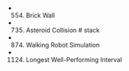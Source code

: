 

- 554. Brick Wall
- 735. Asteroid Collision             # stack
- 874. Walking Robot Simulation
- 1124. Longest Well-Performing Interval